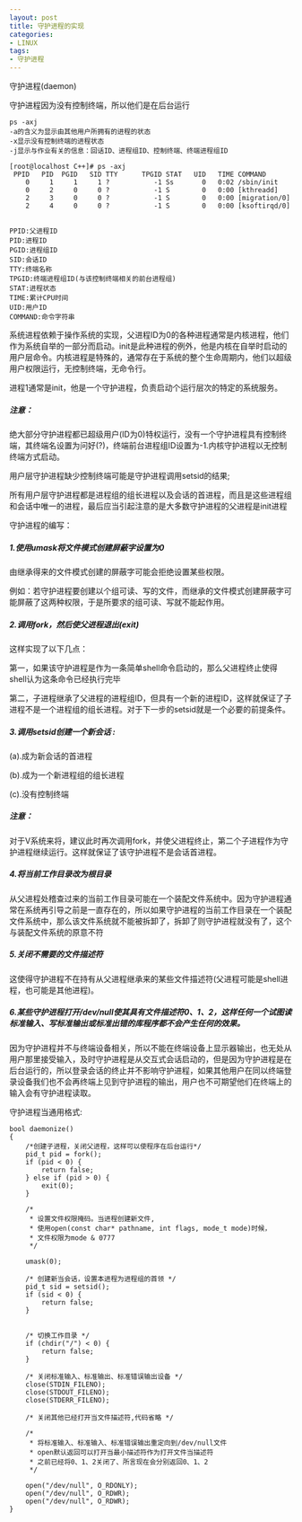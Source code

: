 ```yaml
---
layout: post
title: 守护进程的实现
categories:
- LINUX
tags:
- 守护进程
---
```


守护进程(daemon)

守护进程因为没有控制终端，所以他们是在后台运行

	ps -axj
	-a的含义为显示由其他用户所拥有的进程的状态
	-x显示没有控制终端的进程状态
	-j显示与作业有关的信息：回话ID、进程组ID、控制终端、终端进程组ID

	[root@localhost C++]# ps -axj
	 PPID   PID  PGID   SID TTY      TPGID STAT   UID   TIME COMMAND             
	    0     1     1     1 ?           -1 Ss       0   0:02 /sbin/init          
	    0     2     0     0 ?           -1 S        0   0:00 [kthreadd]          
	    2     3     0     0 ?           -1 S        0   0:00 [migration/0]       
	    2     4     0     0 ?           -1 S        0   0:00 [ksoftirqd/0]
	
	
	PPID:父进程ID
	PID:进程ID
	PGID:进程组ID
	SID:会话ID
	TTY:终端名称
	TPGID:终端进程组ID(与该控制终端相关的前台进程组)
	STAT:进程状态
	TIME:累计CPU时间
	UID:用户ID
	COMMAND:命令字符串


系统进程依赖于操作系统的实现，父进程ID为0的各种进程通常是内核进程，他们作为系统自举的一部分而启动。init是此种进程的例外，他是内核在自举时启动的用户层命令。内核进程是特殊的，通常存在于系统的整个生命周期内，他们以超级用户权限运行，无控制终端，无命令行。

进程1通常是init，他是一个守护进程，负责启动个运行层次的特定的系统服务。

##### 注意： 
绝大部分守护进程都已超级用户(ID为0)特权运行，没有一个守护进程具有控制终端，其终端名设置为问好(?)，终端前台进程组ID设置为-1.内核守护进程以无控制终端方式启动。

用户层守护进程缺少控制终端可能是守护进程调用setsid的结果;

所有用户层守护进程都是进程组的组长进程以及会话的首进程，而且是这些进程组和会话中唯一的进程，最后应当引起注意的是大多数守护进程的父进程是init进程

守护进程的编写：

##### 1.使用umask将文件模式创建屏蔽字设置为0 

由继承得来的文件模式创建的屏蔽字可能会拒绝设置某些权限。

例如：若守护进程要创建以个组可读、写的文件，而继承的文件模式创建屏蔽字可能屏蔽了这两种权限，于是所要求的组可读、写就不能起作用。

##### 2.调用fork，然后使父进程退出(exit) 

这样实现了以下几点：

第一，如果该守护进程是作为一条简单shell命令启动的，那么父进程终止使得shell认为这条命令已经执行完毕

第二，子进程继承了父进程的进程组ID，但具有一个新的进程ID，这样就保证了子进程不是一个进程组的组长进程。对于下一步的setsid就是一个必要的前提条件。

##### 3.调用setsid创建一个新会话 :

(a).成为新会话的首进程

(b).成为一个新进程组的组长进程

(c).没有控制终端

##### 注意：

对于V系统来将，建议此时再次调用fork，并使父进程终止，第二个子进程作为守护进程继续运行。这样就保证了该守护进程不是会话首进程。

##### 4.将当前工作目录改为根目录 

从父进程处稽查过来的当前工作目录可能在一个装配文件系统中。因为守护进程通常在系统再引导之前是一直存在的，所以如果守护进程的当前工作目录在一个装配文件系统中，那么该文件系统就不能被拆卸了，拆卸了则守护进程就没有了，这个与装配文件系统的原意不符

##### 5.关闭不需要的文件描述符 

这使得守护进程不在持有从父进程继承来的某些文件描述符(父进程可能是shell进程，也可能是其他进程)。

##### 6.某些守护进程打开/dev/null使其具有文件描述符0、1、2，这样任何一个试图读标准输入、写标准输出或标准出错的库程序都不会产生任何的效果。

因为守护进程并不与终端设备相关，所以不能在终端设备上显示器输出，也无处从用户那里接受输入，及时守护进程是从交互式会话启动的，但是因为守护进程是在后台运行的，所以登录会话的终止并不影响守护进程，如果其他用户在同以终端登录设备我们也不会再终端上见到守护进程的输出，用户也不可期望他们在终端上的输入会有守护进程读取。




守护进程当通用格式:

	bool daemonize()
	{
		/*创建子进程，关闭父进程，这样可以使程序在后台运行*/
		pid_t pid = fork();
		if (pid < 0) {
			return false;
		} else if (pid > 0) {
			exit(0);
		}
	
		/*
		 * 设置文件权限掩码。当进程创建新文件,
		 * 使用open(const char* pathname, int flags, mode_t mode)时候，
		 * 文件权限为mode & 0777
		 */
		
		umask(0);
		
		/* 创建新当会话，设置本进程为进程组的首领 */
		pid_t sid = setsid();
		if (sid < 0) {
			return false;
		}
		
		
		/* 切换工作目录 */
		if (chdir("/") < 0) {
			return false;
		}
	
		/* 关闭标准输入、标准输出、标准错误输出设备 */	
		close(STDIN_FILENO);
		close(STDOUT_FILENO);
		close(STDERR_FILENO);
	
		/* 关闭其他已经打开当文件描述符,代码省略 */
		
		/* 
		 * 将标准输入、标准输入、标准错误输出重定向到/dev/null文件
		 * open默认返回可以打开当最小描述符作为打开文件当描述符
		 * 之前已经将0、1、2关闭了、所言现在会分别返回0、1、2
		 */
		
		open("/dev/null", O_RDONLY);
		open("/dev/null", O_RDWR);
		open("/dev/null", O_RDWR);
	}






